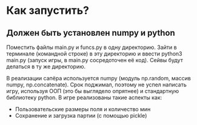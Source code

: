 # Как запустить?
## Должен быть установлен numpy и python
Поместить файлы main.py и funcs.py в одну директорию. Зайти в терминале (командной строке) в эту директорию и ввести python3 main.py (запуск игры, в main.py сосредоточен её код). Сейвы будут делаться в ту же директорию.

В реализации сапёра используется numpy (модуль np.random, массив numpy, np.concatenate). Срок поджимал, поэтому не успел написать игру, используя ООП (это бы выглядело опрятнее) и стандартную библиотеку python.
В игре реализованы такие аспекты как:
- Пользовательские размеры поля и количество мин
- Сохранение и загрузка партии (с помощью pickle)

